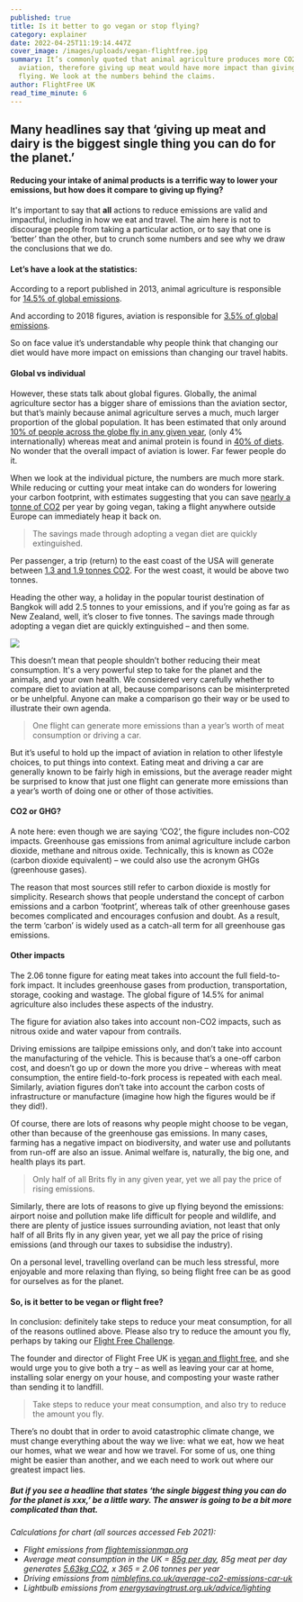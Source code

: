 ```yaml
---
published: true
title: Is it better to go vegan or stop flying?
category: explainer
date: 2022-04-25T11:19:14.447Z
cover_image: /images/uploads/vegan-flightfree.jpg
summary: It’s commonly quoted that animal agriculture produces more CO2 than
  aviation, therefore giving up meat would have more impact than giving up
  flying. We look at the numbers behind the claims.
author: FlightFree UK
read_time_minute: 6
---
```

## Many headlines say that ‘giving up meat and dairy is the biggest single thing you can do for the planet.’

#### Reducing your intake of animal products is a terrific way to lower your emissions, but how does it compare to giving up flying?

It's important to say that **all** actions to reduce emissions are valid and impactful, including in how we eat and travel. The aim here is not to discourage people from taking a particular action, or to say that one is ‘better’ than the other, but to crunch some numbers and see why we draw the conclusions that we do. 

#### Let’s have a look at the statistics:

According to a report published in 2013, animal agriculture is responsible for [14.5% of global emissions](https://www.fao.org/3/i3437e/i3437e.pdf).

And according to 2018 figures, aviation is responsible for [3.5% of global emissions](https://www.carbonbrief.org/guest-post-calculating-the-true-climate-impact-of-aviation-emissions).

So on face value it’s understandable why people think that changing our diet would have more impact on emissions than changing our travel habits.

#### Global vs individual

However, these stats talk about global figures. Globally, the animal agriculture sector has a bigger share of emissions than the aviation sector, but that’s mainly because animal agriculture serves a much, much larger proportion of the global population. It has been estimated that only around [10% of people across the globe fly in any given year](https://tanjent-energy.com/blog/1-of-people-cause-half-of-global-aviation-emissions-study/), (﻿only 4% internationally) whereas meat and animal protein is found in [40% of diets](https://pmc.ncbi.nlm.nih.gov/articles/PMC8926870/). No wonder that the overall impact of aviation is lower. Far fewer people do it.

When we look at the individual picture, the numbers are much more stark. While reducing or cutting your meat intake can do wonders for lowering your carbon footprint, with estimates suggesting that you can save [nearly a tonne of CO2](https://www.lunduniversity.lu.se/article/four-lifestyle-choices-most-reduce-your-carbon-footprint) per year by going vegan, taking a flight anywhere outside Europe can immediately heap it back on. 

> The savings made through adopting a vegan diet are quickly extinguished.

Per passenger, a trip (return) to the east coast of the USA will generate between [1.3 and 1.9 tonnes CO2](https://flightemissionmap.org/). For the west coast, it would be above two tonnes. 

Heading the other way, a holiday in the popular tourist destination of Bangkok will add 2.5 tonnes to your emissions, and if you’re going as far as New Zealand, well, it’s closer to five tonnes. The savings made through adopting a vegan diet are quickly extinguished – and then some.

![](/images/uploads/bar_chart.jpg)

This doesn’t mean that people shouldn’t bother reducing their meat consumption. It's a very powerful step to take for the planet and the animals, and your own health. We considered very carefully whether to compare diet to aviation at all, because comparisons can be misinterpreted or be unhelpful. Anyone can make a comparison go their way or be used to illustrate their own agenda. 

> One flight can generate more emissions than a year’s worth of meat consumption or driving a car.

But it’s useful to hold up the impact of aviation in relation to other lifestyle choices, to put things into context. Eating meat and driving a car are generally known to be fairly high in emissions, but the average reader might be surprised to know that just one flight can generate more emissions than a year’s worth of doing one or other of those activities.

#### CO2 or GHG? 

A note here: even though we are saying ‘CO2’, the figure includes non-CO2 impacts. Greenhouse gas emissions from animal agriculture include carbon dioxide, methane and nitrous oxide. Technically, this is known as CO2e (carbon dioxide equivalent) – we could also use the acronym GHGs (greenhouse gases). 

The reason that most sources still refer to carbon dioxide is mostly for simplicity. Research shows that people understand the concept of carbon emissions and a carbon ‘footprint’, whereas talk of other greenhouse gases becomes complicated and encourages confusion and doubt. As a result, the term ‘carbon’ is widely used as a catch-all term for all greenhouse gas emissions.

#### Other impacts

The 2.06 tonne figure for eating meat takes into account the full field-to-fork impact. It includes greenhouse gases from production, transportation, storage, cooking and wastage. The global figure of 14.5% for animal agriculture also includes these aspects of the industry. 

The figure for aviation also takes into account non-CO2 impacts, such as nitrous oxide and water vapour from contrails. 

Driving emissions are tailpipe emissions only, and don’t take into account the manufacturing of the vehicle. This is because that’s a one-off carbon cost, and doesn’t go up or down the more you drive – whereas with meat consumption, the entire field-to-fork process is repeated with each meal. Similarly, aviation figures don’t take into account the carbon costs of infrastructure or manufacture (imagine how high the figures would be if they did!).

Of course, there are lots of reasons why people might choose to be vegan, other than because of the greenhouse gas emissions. In many cases, farming has a negative impact on biodiversity, and water use and pollutants from run-off are also an issue. Animal welfare is, naturally, the big one, and health plays its part. 

> Only half of all Brits fly in any given year, yet we all pay the price of rising emissions.

Similarly, there are lots of reasons to give up flying beyond the emissions: airport noise and pollution make life difficult for people and wildlife, and there are plenty of justice issues surrounding aviation, not least that only half of all Brits fly in any given year, yet we all pay the price of rising emissions (and through our taxes to subsidise the industry). 

On a personal level, travelling overland can be much less stressful, more enjoyable and more relaxing than flying, so being flight free can be as good for ourselves as for the planet.

#### So, is it better to be vegan or flight free?

In conclusion: definitely take steps to reduce your meat consumption, for all of the reasons outlined above. Please also try to reduce the amount you fly, perhaps by taking our [Flight Free Challenge](/index).

The founder and director of Flight Free UK is [vegan and flight free](https://www.vegansociety.com/news/blog/flight-free-and-vegan), and she would urge you to give both a try – as well as leaving your car at home, installing solar energy on your house, and composting your waste rather than sending it to landfill. 

> Take steps to reduce your meat consumption, and also try to reduce the amount you fly.

There’s no doubt that in order to avoid catastrophic climate change, we must change everything about the way we live: what we eat, how we heat our homes, what we wear and how we travel. For some of us, one thing might be easier than another, and we each need to work out where our greatest impact lies. 

##### But if you see a headline that states ‘the single biggest thing you can do for the planet is xxx,’ be a little wary. The answer is going to be a bit more complicated than that.

*Calculations for chart (all sources accessed Feb 2021):*

* *Flight emissions from [flightemissionmap.org](http://flightemissionmap.org)*
* *Average meat consumption in the UK = [85g per day](https://www.bbc.co.uk/news/explainers-59232599), 85g meat per day generates [5.63kg CO2](https://ncbi.nlm.nih.gov/pmc/articles/PMC4372775/), x 365 = 2.06 tonnes per year*
* *Driving emissions from [nimblefins.co.uk/average-co2-emissions-car-uk](http://nimblefins.co.uk/average-co2-emissions-car-uk)*
* *Lightbulb emissions from [energysavingtrust.org.uk/advice/lighting](http://energysavingtrust.org.uk/advice/lighting)*